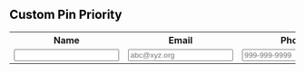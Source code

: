 <meta name="viewport" content="width=device-width, initial-scale=1.0">
<h2 style="color:black">Custom Pin Priority</h2>
<table>
    <tr>
        <th><label for="name">Name</label></th>
        <th><label for="email">Email</label></th>
        <th><label for="phone">Phone</label></th>
        <th><label for="custom">Custom Pin</label></th>
    </tr>
    <tr>
        <td><input type="text" name="name" id="name" required></td>
        <td><input type="email" name="email" id="email" placeholder="abc@xyz.org" required></td>
        <td><input type="tel" name="phone_num" id="phone_num"
            pattern="[0-9]{3}-[0-9]{3}-[0-9]{4}"
            placeholder="999-999-9999"></td>
        <td><input type="custom" name="custom" id="custom" required></td>
        <td ><button onclick="create_User()">Submit</button></td>
    </tr>
</table>
